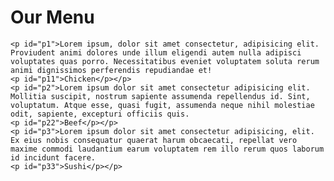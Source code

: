 
<!DOCTYPE html>
<html>
<head>
	<link rel="stylesheet" href="module2-solution.css">
	<meta charset="utf-8">
	<meta name="viewport" content="width=device-width, initial-scale=1">
	<title>Module 2 Solution</title>
</head>
<body>
	<h1>Our Menu</h1>

	<p id="p1">Lorem ipsum, dolor sit amet consectetur, adipisicing elit. Proviudent animi dolores unde illum eligendi autem nulla adipisci voluptates quas porro. Necessitatibus eveniet voluptatem soluta rerum animi dignissimos perferendis repudiandae et!
	<p id="p11">Chicken</p></p>
	<p id="p2">Lorem ipsum dolor sit amet consectetur adipisicing elit. Mollitia suscipit, nostrum sapiente assumenda repellendus id. Sint, voluptatum. Atque esse, quasi fugit, assumenda neque nihil molestiae odit, sapiente, excepturi officiis quis.
	<p id="p22">Beef</p></p>
	<p id="p3">Lorem ipsum dolor sit amet consectetur adipisicing, elit. Ex eius nobis consequatur quaerat harum obcaecati, repellat vero maxime commodi laudantium earum voluptatem rem illo rerum quos laborum id incidunt facere.
	<p id="p33">Sushi</p></p>
</body>
</html>

